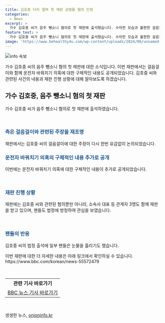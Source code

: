 ```yaml
---
title: 김호중 다리 절며 첫 재판 공범들 혐의 인정
categories:
  - News
excerpt: >
  가수 김호중 씨가 음주 뺑소니 혐의로 첫 재판에 출석했습니다. 수차한 모습과 불편한 걸음걸이가 눈에 띄었는데, 술에 취한 듯한 모습을 보인 CCTV 영상과는 달리, 그가 원래 그런 걸음걸이라고 주장했습니다. 김 씨와 소속사 대표 등은 대리 자수, 증거 인멸 등의 혐의로 재판을 받았는데, 검찰은 운전자 바꿔치기 의혹에 대한 구체적 정황도 공개했습니다. 재판에는 김 씨의 팬들도 방청했는데, 그가 법정에 나타나자 일부는 눈물을 흘렸습니다.
feature_text: >
  가수 김호중 씨가 음주 뺑소니 혐의로 첫 재판에 출석했습니다. 수차한 모습과 불편한 걸음걸이가 눈에 띄었는데, 술에 취한 듯한 모습을 보인 CCTV 영상과는 달리, 그가 원래 그런 걸음걸이라고 주장했습니다. 김 씨와 소속사 대표 등은 대리 자수, 증거 인멸 등의 혐의로 재판을 받았는데, 검찰은 운전자 바꿔치기 의혹에 대한 구체적 정황도 공개했습니다. 재판에는 김 씨의 팬들도 방청했는데, 그가 법정에 나타나자 일부는 눈물을 흘렸습니다.
image: 'https://www.behealthy4u.com/wp-content/uploads/2024/06/unnamed-file.png'
---
```


<p><img src="https://www.behealthy4u.com/wp-content/uploads/2024/06/unnamed-file.png" alt="info 속보" /></p>

<p>가수 김호중 씨의 음주 뺑소니 혐의 첫 재판에 대한 소식입니다. 이번 재판에서는 걸음걸이와 함께 운전자 바꿔치기 의혹에 대한 구체적인 내용도 공개되었습니다. 김호중 씨와 관련된 사건의 내용과 재판 진행 상황에 대해 알아보도록 하겠습니다.</p>

<h2 data-ke-size="size26">가수 김호중, 음주 뺑소니 혐의 첫 재판</h2>

<p>가수 김호중 씨가 음주 뺑소니 혐의로 첫 재판에 출석하였습니다.</p>

<p data-ke-size="size16">&nbsp;</p>

<h3><b><span style="color: #1a5490;">측은 걸음걸이와 관련된 주장을 재조명</span></b></h3>

<p>재판에서는 김호중 씨의 걸음걸이에 대한 주장이 다시 한번 유감없이 논의되었습니다.</p>

<h3><b><span style="color: #1a5490;">운전자 바꿔치기 의혹의 구체적인 내용 추가로 공개</span></b></h3>

<p>이번에는 운전자 바꿔치기 의혹에 대한 구체적인 내용이 추가로 공개되었습니다.</p>

<p data-ke-size="size16">&nbsp;</p>

<h3><b><span style="color: #1a5490;">재판 진행 상황</span></b></h3>

<p>재판에는 김호중 씨와 관련된 혐의뿐만 아니라, 소속사 대표 등 관계자 3명도 함께 재판을 받고 있으며, 팬들도 법정에 방청하여 관심을 보였습니다.</p>

<p data-ke-size="size16">&nbsp;</p>

<h3><b><span style="color: #1a5490;">팬들의 반응</span></b></h3>

<p>김호중 씨의 법정 출석에 일부 팬들은 눈물을 흘리기도 했습니다.</p>

<p>이번 재판에 대한 더 자세한 내용은 아래 링크에서 확인하실 수 있습니다. 
https://www.bbc.com/korean/news-55572479</p>

<p data-ke-size="size16">&nbsp;</p>

<table>
    <tbody>
        <tr>
            <td style="text-align: center; height: 17px;"><b>관련 기사 바로가기</b></td>
        </tr>
        <tr>
            <td style="text-align: center; height: 17px;"><a href="https://www.bbc.com/korean/news-55572479">BBC 뉴스 기사 바로가기</a></td>
        </tr>
    </tbody>
</table>

<p data-ke-size="size16">&nbsp;</p>
생생한 뉴스, <a href="https://onioninfo.kr" rel="dofollow">onioninfo.kr</a>


